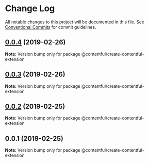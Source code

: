 # Change Log

All notable changes to this project will be documented in this file.
See [Conventional Commits](https://conventionalcommits.org) for commit guidelines.

## [0.0.4](https://github.com/contentful/create-contentful-extension/compare/@contentful/create-contentful-extension@0.0.3...@contentful/create-contentful-extension@0.0.4) (2019-02-26)

**Note:** Version bump only for package @contentful/create-contentful-extension

## [0.0.3](https://github.com/contentful/create-contentful-extension/compare/@contentful/create-contentful-extension@0.0.2...@contentful/create-contentful-extension@0.0.3) (2019-02-26)

**Note:** Version bump only for package @contentful/create-contentful-extension

## [0.0.2](https://github.com/contentful/create-contentful-extension/compare/@contentful/create-contentful-extension@0.0.1...@contentful/create-contentful-extension@0.0.2) (2019-02-25)

**Note:** Version bump only for package @contentful/create-contentful-extension

## 0.0.1 (2019-02-25)

**Note:** Version bump only for package @contentful/create-contentful-extension

